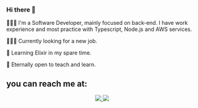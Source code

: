 ### Hi there 👋
<p> 👩🏻‍💻 I'm a Software Developer, mainly focused on back-end. I have work experience and most practice with Typescript, Node.js and AWS services. </p>
<p> 🙋🏻‍♀️ Currently looking for a new job. </p>
<p> 🌱 Learning Elixir in my spare time. </p>
<p> 🤗 Eternally open to teach and learn. </p>

## you can reach me at:
<p align="center">
    <a href="https://br.linkedin.com/in/beatriz-mattos">
    <img src="https://img.shields.io/badge/LinkedIn-0077B5?style=for-the-badge&logo=linkedin&logoColor=white"/>
    </a>
     <a href="mailto:bjungersmattos@gmail.com?subject=Oi,%20Bia!%20">
    <img src="https://img.shields.io/badge/Gmail-D14836?style=for-the-badge&logo=gmail&logoColor=white"/>
    </a>
</p>
